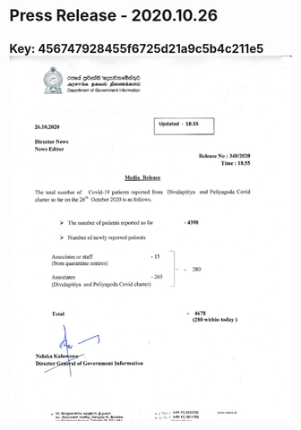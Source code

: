 # Press Release - 2020.10.26 
Key: 456747928455f6725d21a9c5b4c211e5 
![img](img/456747928455f6725d21a9c5b4c211e5.jpg)
---
```

```
